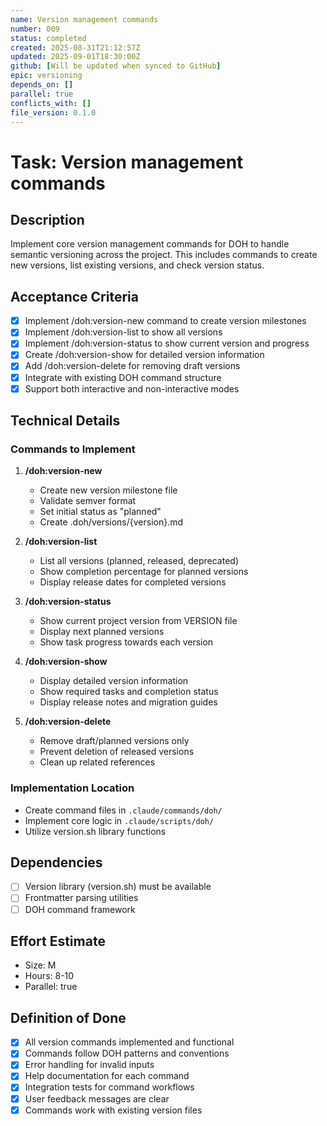 ```yaml
---
name: Version management commands  
number: 009
status: completed
created: 2025-08-31T21:12:57Z
updated: 2025-09-01T18:30:00Z
github: [Will be updated when synced to GitHub]
epic: versioning
depends_on: []
parallel: true
conflicts_with: []
file_version: 0.1.0
---
```


# Task: Version management commands

## Description
Implement core version management commands for DOH to handle semantic versioning across the project. This includes commands to create new versions, list existing versions, and check version status.

## Acceptance Criteria
- [x] Implement /doh:version-new command to create version milestones
- [x] Implement /doh:version-list to show all versions
- [x] Implement /doh:version-status to show current version and progress
- [x] Create /doh:version-show for detailed version information
- [x] Add /doh:version-delete for removing draft versions
- [x] Integrate with existing DOH command structure
- [x] Support both interactive and non-interactive modes

## Technical Details
### Commands to Implement
1. **/doh:version-new <version>**
   - Create new version milestone file
   - Validate semver format
   - Set initial status as "planned"
   - Create .doh/versions/{version}.md

2. **/doh:version-list**
   - List all versions (planned, released, deprecated)
   - Show completion percentage for planned versions
   - Display release dates for completed versions

3. **/doh:version-status**
   - Show current project version from VERSION file
   - Display next planned versions
   - Show task progress towards each version

4. **/doh:version-show <version>**
   - Display detailed version information
   - Show required tasks and completion status
   - Display release notes and migration guides

5. **/doh:version-delete <version>**
   - Remove draft/planned versions only
   - Prevent deletion of released versions
   - Clean up related references

### Implementation Location
- Create command files in `.claude/commands/doh/`
- Implement core logic in `.claude/scripts/doh/`
- Utilize version.sh library functions

## Dependencies
- [ ] Version library (version.sh) must be available
- [ ] Frontmatter parsing utilities
- [ ] DOH command framework

## Effort Estimate
- Size: M
- Hours: 8-10
- Parallel: true

## Definition of Done
- [x] All version commands implemented and functional
- [x] Commands follow DOH patterns and conventions
- [x] Error handling for invalid inputs
- [x] Help documentation for each command
- [x] Integration tests for command workflows
- [x] User feedback messages are clear
- [x] Commands work with existing version files